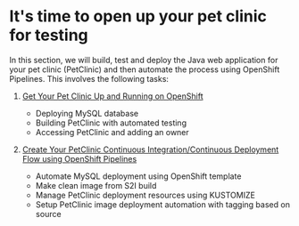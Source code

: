 # It's time to open up your pet clinic for testing

In this section, we will build, test and deploy the Java web application for your pet clinic (PetClinic) and then automate the process using OpenShift Pipelines. This involves the following tasks:

1. [Get Your Pet Clinic Up and Running on OpenShift](upandrunning.md)
    - Deploying MySQL database
    - Building PetClinic with automated testing
    - Accessing PetClinic and adding an owner

2. [Create Your PetClinic Continuous Integration/Continuous Deployment Flow using OpenShift Pipelines](pipeline.md)
    - Automate MySQL deployment using OpenShift template
    - Make clean image from S2I build
    - Manage PetClinic deployment resources using KUSTOMIZE
    - Setup PetClinic image deployment automation with tagging based on source